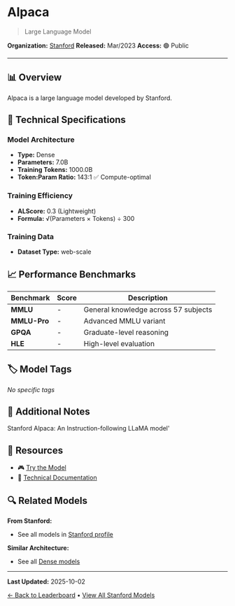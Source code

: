 # Alpaca

> Large Language Model

**Organization:** [Stanford](../../labs/stanford.md)
**Released:** Mar/2023
**Access:** 🟢 Public

---

## 📊 Overview

Alpaca is a large language model developed by Stanford.

## 🔧 Technical Specifications

### Model Architecture
- **Type:** Dense
- **Parameters:** 7.0B
- **Training Tokens:** 1000.0B
- **Token:Param Ratio:** 143:1 ✅ Compute-optimal

### Training Efficiency
- **ALScore:** 0.3 (Lightweight)
- **Formula:** √(Parameters × Tokens) ÷ 300

### Training Data
- **Dataset Type:** web-scale

## 📈 Performance Benchmarks

| Benchmark | Score | Description |
|-----------|-------|-------------|
| **MMLU** | - | General knowledge across 57 subjects |
| **MMLU-Pro** | - | Advanced MMLU variant |
| **GPQA** | - | Graduate-level reasoning |
| **HLE** | - | High-level evaluation |

## 🏷️ Model Tags

_No specific tags_

## 📝 Additional Notes

Stanford Alpaca: An Instruction-following LLaMA model'

## 🔗 Resources

- 🎮 [Try the Model](https://crfm.stanford.edu/alpaca/)
- 📄 [Technical Documentation](https://github.com/tatsu-lab/stanford_alpaca)

## 🔍 Related Models

**From Stanford:**
- See all models in [Stanford profile](../../labs/stanford.md)

**Similar Architecture:**
- See all [Dense models](../../architectures/dense.md)

---

**Last Updated:** 2025-10-02

[← Back to Leaderboard](../../README.md) • [View All Stanford Models](../../labs/stanford.md)
